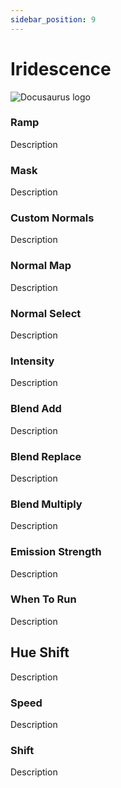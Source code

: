 ```yaml
---
sidebar_position: 9
---
```


# Iridescence

![Docusaurus logo](/img/CirclelogoBig.png)

### Ramp

Description

### Mask

Description

### Custom Normals

Description

### Normal Map

Description

### Normal Select

Description

### Intensity

Description

### Blend Add

Description

### Blend Replace

Description

### Blend Multiply

Description

### Emission Strength

Description

### When To Run

Description

## Hue Shift

Description

### Speed

Description

### Shift

Description